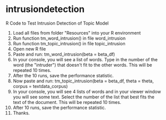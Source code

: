 # intrusiondetection
R Code to Test Intrusion Detection of Topic Model

1. Load all files from folder "Resources" into your R environment
2. Run function tm_word_intrusion() in file word_intrusion
3. Run function tm_topic_intrusion() in file topic_intrusion
4. Open new R file
5. Paste and run: tm_word_intrusion(beta = beta_df)
6. In your console, you will see a list of words. Type in the number of the word (the "intruder") that doesn't fit to the other words. This will be repeated 10 times.
7. After the 10 runs, save the performance statistic.
8. Now paste and run: tm_topic_intrusion(beta = beta_df, theta = theta, corpus = textdata_corpus)
9. In your console, you will see 4 lists of words and in your viewer window you will see some text. Select the number of the list that best fits the text of the document. This will be repeated 10 times.
10. After 10 runs, save the performance statistic.
11. Thanks.
